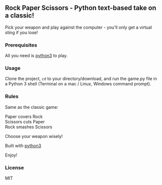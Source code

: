 ## Rock Paper Scissors - Python text-based take on a classic!

Pick your weapon and play against the computer - you'll only get a virtual sting if you lose!

### Prerequisites

All you need is [python3](https://www.python.org/doc/) to play.

### Usage
Clone the project, <code>cd</code> to your directory/download, and run the game.py file in a Python 3 shell (Terminal on a mac / Linux, Windows command prompt).

### Rules
Same as the classic game:

Paper covers Rock  
Scissors cuts Paper  
Rock smashes Scissors

Choose your weapon wisely!

Built with [python3](https://www.python.org/)


Enjoy!

### License 
MIT